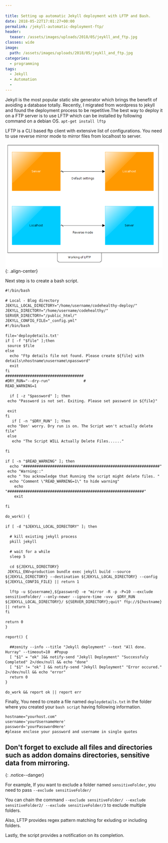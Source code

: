 ```yaml
---

title: Setting up automatic Jekyll deployment with LFTP and Bash. 
date: 2018-05-22T17:01:27+00:00
permalink: /jekyll-automatic-deployment-ftp/
header:
  teaser: /assets/images/uploads/2018/05/jeykll_and_ftp.jpg
classes: wide
image:
  path: /assets/images/uploads/2018/05/jeykll_and_ftp.jpg
categories:
  - programming
tags:
  - Jekyll
  - Automation
  - 
---
```

Jekyll is the most popular static site generator which brings the benefit of avoiding a database totally.
Recently, I migrated from wordpress to jekyll and found the deployment process to be repetitive.The best way to deploy it on a FTP server is to use LFTP which can be installed by following command on a debian OS.
`apt-get install lftp`

 LFTP is a CLI based ftp client with extensive list of configurations.  You need to use reverse mirror mode to mirror files from localhost to server.

![Working of lftp](/assets/images/uploads/2018/05/working-LFTP-reverse-mode.png){: .align-center}

Next step is to create a bash script. 

```
#!/bin/bash

# Local - Blog directory
JEKYLL_LOCAL_DIRECTORY="/home/username/codehealthy-deploy/"
JEKYLL_DIRECTORY="/home/username/codehealthy/"
SERVER_DIRECTORY="/public_html/"
JEKYLL_CONFIG_FILE="_config.yml"
#!/bin/bash

file='deploydetails.txt'
if [ -f "$file" ];then
 source $file
else
  echo "Ftp details file not found. Please create ${file} with details\nhostname\nusername\npassword"
  exit
fi
###################################
#DRY_RUN="--dry-run"               #
READ_WARNING=1

  if [ -z "$password" ]; then
 echo "Password is not set. Exiting. Please set password in ${file}"

 exit
fi
   if [ -n "$DRY_RUN" ]; then
 echo "Don' worry. Dry run is on. The Script won't actually delete file"
 else
   echo "The Script WILL Actually Delete Files......"

fi

if [ -n "$READ_WARNING" ]; then
  echo "#############################################################"
 echo "Warning::"
 echo " You acknowledge that Running the script might delete files. "
  echo "Comment \"READ_WARNING=1\" to hide warning"
    echo "#############################################################"
    exit

fi  

do_work() {

if [ -d "$JEKYLL_LOCAL_DIRECTORY" ]; then

  # kill existing jekyll process
  pkill jekyll 
 
  # wait for a while
  sleep 5

  cd ${JEKYLL_DIRECTORY}
 JEKYLL_ENV=production bundle exec jekyll build --source ${JEKYLL_DIRECTORY} --destination ${JEKYLL_LOCAL_DIRECTORY} --config ${JEKYLL_CONFIG_FILE} || return 1
  
  lftp -u ${username},${password} -e "mirror -R -p -P=10 --exclude sensitiveFolder/ --only-newer --ignore-time -vvv  $DRY_RUN ${JEKYLL_LOCAL_DIRECTORY}/ ${SERVER_DIRECTORY};quit" ftp://${hostname} || return 1
fi
  
return 0
}

report() {
 
  ##zenity --info --title "Jekyll deployment" --text "All done. Hurray" --timeout=10  #Popup
  [ "$1" = "ok" ]&& notify-send "Jekyll Deployment" "Successfuly Completed" 2>/dev/null && echo "done"
  [ "$1" != "ok" ] && notify-send "Jekyll Deployment" "Error occured." 2>/dev/null && echo "error"
  return 0
}

do_work && report ok || report err
```

Finally, You need to create a file named `deploydetails.txt` in the folder where you created your `bash script` having following information.

```
hostname="yourhost.com"
username='yourUsernameHere'
password='yourPasswordHere'
#please enclose your password and username in single quotes
```



## Don't forget to exclude all files and directories such as addon domains directories, sensitive data from mirroring. 
{: .notice--danger}

For example, If you want to exclude a folder named `sensitiveFolder`, you need to pass `--exclude sensitiveFolder/`

You can chain the command `--exclude sensitiveFolder/ --exclude sensitiveFolder2/ --exclude sensitiveFolder/3` to exclude multiple folders.


Also, LFTP provides regex pattern matching for exluding or including folders.

Lastly, the script provides a notification on its completion.

